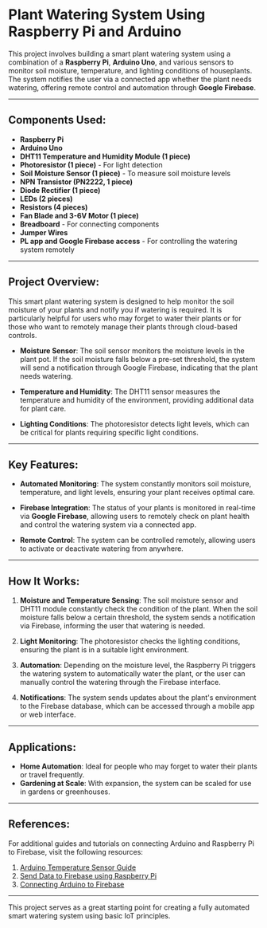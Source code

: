 # Plant Watering System Using Raspberry Pi and Arduino

This project involves building a smart plant watering system using a combination of a **Raspberry Pi**, **Arduino Uno**, and various sensors to monitor soil moisture, temperature, and lighting conditions of houseplants. The system notifies the user via a connected app whether the plant needs watering, offering remote control and automation through **Google Firebase**.

---

## Components Used:

- **Raspberry Pi**
- **Arduino Uno**
- **DHT11 Temperature and Humidity Module (1 piece)**
- **Photoresistor (1 piece)** - For light detection
- **Soil Moisture Sensor (1 piece)** - To measure soil moisture levels
- **NPN Transistor (PN2222, 1 piece)**
- **Diode Rectifier (1 piece)**
- **LEDs (2 pieces)**
- **Resistors (4 pieces)**
- **Fan Blade and 3-6V Motor (1 piece)**
- **Breadboard** - For connecting components
- **Jumper Wires**
- **PL app and Google Firebase access** - For controlling the watering system remotely

---


## Project Overview:

This smart plant watering system is designed to help monitor the soil moisture of your plants and notify you if watering is required. It is particularly helpful for users who may forget to water their plants or for those who want to remotely manage their plants through cloud-based controls.

- **Moisture Sensor**: The soil sensor monitors the moisture levels in the plant pot. If the soil moisture falls below a pre-set threshold, the system will send a notification through Google Firebase, indicating that the plant needs watering.
  
- **Temperature and Humidity**: The DHT11 sensor measures the temperature and humidity of the environment, providing additional data for plant care.

- **Lighting Conditions**: The photoresistor detects light levels, which can be critical for plants requiring specific light conditions.

---

## Key Features:

- **Automated Monitoring**: The system constantly monitors soil moisture, temperature, and light levels, ensuring your plant receives optimal care.
  
- **Firebase Integration**: The status of your plants is monitored in real-time via **Google Firebase**, allowing users to remotely check on plant health and control the watering system via a connected app.
  
- **Remote Control**: The system can be controlled remotely, allowing users to activate or deactivate watering from anywhere.

---

## How It Works:

1. **Moisture and Temperature Sensing**: The soil moisture sensor and DHT11 module constantly check the condition of the plant. When the soil moisture falls below a certain threshold, the system sends a notification via Firebase, informing the user that watering is needed.

2. **Light Monitoring**: The photoresistor checks the lighting conditions, ensuring the plant is in a suitable light environment.

3. **Automation**: Depending on the moisture level, the Raspberry Pi triggers the watering system to automatically water the plant, or the user can manually control the watering through the Firebase interface.

4. **Notifications**: The system sends updates about the plant's environment to the Firebase database, which can be accessed through a mobile app or web interface.

---

## Applications:

- **Home Automation**: Ideal for people who may forget to water their plants or travel frequently.
- **Gardening at Scale**: With expansion, the system can be scaled for use in gardens or greenhouses.

---

## References:

For additional guides and tutorials on connecting Arduino and Raspberry Pi to Firebase, visit the following resources:

1. [Arduino Temperature Sensor Guide](https://www.tutorialspoint.com/arduino/arduino_temperature_sensor.htm)
2. [Send Data to Firebase using Raspberry Pi](https://tutorial.cytron.io/2020/12/09/send-data-to-firebase-using-raspberry-pi/)
3. [Connecting Arduino to Firebase](https://www.instructables.com/Connecting-Arduino-to-Firebase-to-Send-Receive-Dat/)

---

This project serves as a great starting point for creating a fully automated smart watering system using basic IoT principles.